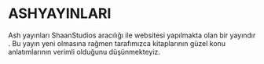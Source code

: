 # ASHYAYINLARI 
Ash yayınları ShaanStudios aracılığı ile websitesi yapılmakta olan bir yayındır .
Bu yayın yeni olmasına rağmen tarafımızca kitaplarının güzel konu anlatımlarının verimli olduğunu düşünmekteyiz.
